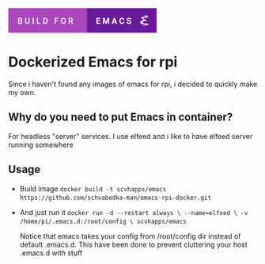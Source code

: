 <img src="https://raw.githubusercontent.com/schvabodka-man/Custom-Badges/master/BuildFor/Emacs/Emacs%20xxxhdpi.png" width="300" height="50">

# Dockerized Emacs for rpi

Since i haven't found any images of emacs for rpi, i decided to quickly make my own.

## Why do you need to put Emacs in container?

For headless "server" services. I use elfeed and i like to have elfeed server running somewhere

## Usage 

* Build image
`docker build -t scvhapps/emacs https://github.com/schvabodka-man/emacs-rpi-docker.git`
* And just run it
`docker run -d --restart always \
	   --name=elfeed \
	   -v /home/pi/.emacs.d:/root/config \
	   scvhapps/emacs	   
`
     
     Notice that emacs takes your config from /root/config dir instead of default .emacs.d. This have been done to prevent cluttering your host .emacs.d with stuff
